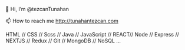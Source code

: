 👋 Hi, I’m @tezcanTunahan

📫 How to reach me http://tunahantezcan.com

HTML // CSS // Scss // Java // JavaScript // REACT// Node // Express // NEXTJS // Redux // Git // MongoDB // NoSQL ...

<!---
tezcanTunahan/tezcanTunahan is a ✨ special ✨ repository because its `README.md` (this file) appears on your GitHub profile.
You can click the Preview link to take a look at your changes.
--->
